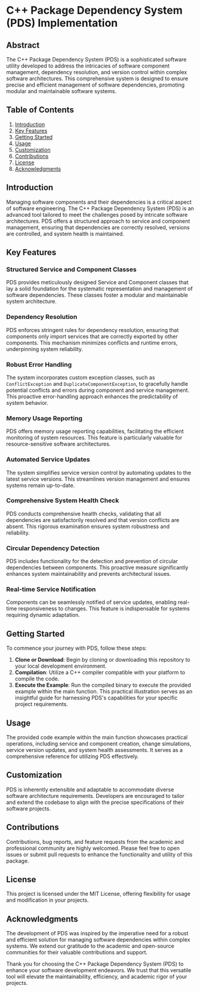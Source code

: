 # C++ Package Dependency System (PDS) Implementation

## Abstract

The C++ Package Dependency System (PDS) is a sophisticated software utility developed to address the intricacies of software component management, dependency resolution, and version control within complex software architectures. This comprehensive system is designed to ensure precise and efficient management of software dependencies, promoting modular and maintainable software systems.

## Table of Contents

1. [Introduction](#introduction)
2. [Key Features](#key-features)
3. [Getting Started](#getting-started)
4. [Usage](#usage)
5. [Customization](#customization)
6. [Contributions](#contributions)
7. [License](#license)
8. [Acknowledgments](#acknowledgments)

## Introduction

Managing software components and their dependencies is a critical aspect of software engineering. The C++ Package Dependency System (PDS) is an advanced tool tailored to meet the challenges posed by intricate software architectures. PDS offers a structured approach to service and component management, ensuring that dependencies are correctly resolved, versions are controlled, and system health is maintained.

## Key Features

### Structured Service and Component Classes

PDS provides meticulously designed Service and Component classes that lay a solid foundation for the systematic representation and management of software dependencies. These classes foster a modular and maintainable system architecture.

### Dependency Resolution

PDS enforces stringent rules for dependency resolution, ensuring that components only import services that are correctly exported by other components. This mechanism minimizes conflicts and runtime errors, underpinning system reliability.

### Robust Error Handling

The system incorporates custom exception classes, such as `ConflictException` and `DuplicateComponentException`, to gracefully handle potential conflicts and errors during component and service management. This proactive error-handling approach enhances the predictability of system behavior.

### Memory Usage Reporting

PDS offers memory usage reporting capabilities, facilitating the efficient monitoring of system resources. This feature is particularly valuable for resource-sensitive software architectures.

### Automated Service Updates

The system simplifies service version control by automating updates to the latest service versions. This streamlines version management and ensures systems remain up-to-date.

### Comprehensive System Health Check

PDS conducts comprehensive health checks, validating that all dependencies are satisfactorily resolved and that version conflicts are absent. This rigorous examination ensures system robustness and reliability.

### Circular Dependency Detection

PDS includes functionality for the detection and prevention of circular dependencies between components. This proactive measure significantly enhances system maintainability and prevents architectural issues.

### Real-time Service Notification

Components can be seamlessly notified of service updates, enabling real-time responsiveness to changes. This feature is indispensable for systems requiring dynamic adaptation.

## Getting Started

To commence your journey with PDS, follow these steps:

1. **Clone or Download**: Begin by cloning or downloading this repository to your local development environment.
2. **Compilation**: Utilize a C++ compiler compatible with your platform to compile the code.
3. **Execute the Example**: Run the compiled binary to execute the provided example within the main function. This practical illustration serves as an insightful guide for harnessing PDS's capabilities for your specific project requirements.

## Usage

The provided code example within the main function showcases practical operations, including service and component creation, change simulations, service version updates, and system health assessments. It serves as a comprehensive reference for utilizing PDS effectively.

## Customization

PDS is inherently extensible and adaptable to accommodate diverse software architecture requirements. Developers are encouraged to tailor and extend the codebase to align with the precise specifications of their software projects.

## Contributions

Contributions, bug reports, and feature requests from the academic and professional community are highly welcomed. Please feel free to open issues or submit pull requests to enhance the functionality and utility of this package.

## License

This project is licensed under the MIT License, offering flexibility for usage and modification in your projects.

## Acknowledgments

The development of PDS was inspired by the imperative need for a robust and efficient solution for managing software dependencies within complex systems. We extend our gratitude to the academic and open-source communities for their valuable contributions and support.

Thank you for choosing the C++ Package Dependency System (PDS) to enhance your software development endeavors. We trust that this versatile tool will elevate the maintainability, efficiency, and academic rigor of your projects.

